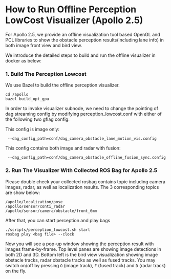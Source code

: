 # How to Run Offline Perception LowCost Visualizer (Apollo 2.5)

For Apollo 2.5, we provide an offline visualization tool based OpenGL and PCL libraries to show the obstacle perception results(including lane info) in both image front view and bird view. 

We introduce the detailed steps to build and run the offline visualizer in docker as below:

### 1. Build The Perception Lowcost 
We use Bazel to build the offline perception visualizer.
```
cd /apollo
bazel build_opt_gpu

```
In order to invoke visualizer subnode, we need to change the pointing of dag streaming config by modifying perception_lowcost.conf with either of the following two gflag config: 

This config is image only: 

```
 --dag_config_path=conf/dag_camera_obstacle_lane_motion_vis.config
```

This config contains both image and radar with fusion:

```
 --dag_config_path=conf/dag_camera_obstacle_offline_fusion_sync.config
```

### 2. Run The Visualizer With Collected ROS Bag for Apollo 2.5
Please double check your collected rosbag contains topic including camera images, radar, as well as localization results. The 3 corresponding topics are show below:

```
/apollo/localization/pose
/apollo/sensor/conti_radar
/apollo/sensor/camera/obstacle/front_6mm

```
After that, you can start perception and play bags 

```  
./scripts/perception_lowcost.sh start
rosbag play <bag file> --clock 
```

Now you will see a pop-up window showing the perception result with images frame-by-frame. Top level panes are showing image detections in both 2D and 3D. Bottom left is the bird view visualization showing image obstacle tracks, radar obstacle tracks as well as fused tracks. You may switch on/off by pressing `O` (image track), `F` (fused track) and `D` (radar track) on the fly. 